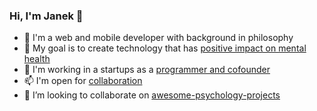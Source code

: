 ### Hi, I'm Janek 👋

- 🤔 I'm a web and mobile developer with background in philosophy
- 🎯 My goal is to create technology that has <a target="_blank" href="https://jasiek.net/bhag">positive impact on mental health</a>
- 🚀 I'm working in a startups as a <a target="_blank" href="https://jasiek.net/projects/">programmer and cofounder</a>
- 📫 I'm open for <a target="_blank" href="https://jasiek.net/collaboration/">collaboration</a>
- 🔭 I’m looking to collaborate on <a target="_blank" href="https://github.com/jasiek-net/awesome-psychology-projects">awesome-psychology-projects</a>


<!--
**jasiek-net/jasiek-net** is a ✨ _special_ ✨ repository because its `README.md` (this file) appears on your GitHub profile.

Here are some ideas to get you started:

- 🔭 I’m currently working on ...
- 🌱 I’m currently learning ...
- 👯 I’m looking to collaborate on ...
- 🤔 I’m looking for help with ...
- 💬 Ask me about ...
- 📫 How to reach me: ...
- 😄 Pronouns: ...
- ⚡ Fun fact: ...


### Github Stats 📈
[![Top Langs](https://github-readme-stats.vercel.app/api/top-langs/?username=jasiek-net&theme=dracula)](https://github.com/anuraghazra/github-readme-stats)
[![Jasiek GitHub stats](https://github-readme-stats.vercel.app/api?username=jasiek-net&show_icons=true&theme=dracula&include_all_commits=true&count_private=true)](https://github.com/anuraghazra/github-readme-stats)
-->
